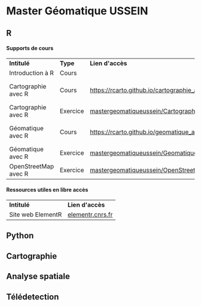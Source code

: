 # Master Géomatique USSEIN 

## R

#### Supports de cours

<table>
  <tr>
    <td><b>Intitulé</b></td>
    <td><b>Type</b></td>
    <td><b>Lien d'accès</b></td>
    <td><b>Auteur(s)</b></td>
  </tr>
  <tr>
    <td>Introduction à R</a></td>
    <td>Cours</td>
    <td><a href=""></a></td>
    <td></td>
  </tr>
  <tr>
    <td>Cartographie avec R</td>
    <td>Cours</td>
    <td><a href="https://rcarto.github.io/cartographie_avec_r/">https://rcarto.github.io/cartographie_avec_r</a></td>
    <td>T. Giraud & H. Pecout</td>
  </tr>
  <tr>
    <td>Cartographie avec R</td>
    <td>Exercice</td>
    <td><a href="https://github.com/mastergeomatiqueussein/Cartographie_avec_R">mastergeomatiqueussein/Cartographie_avec_R</a></td>
    <td>H. Pecout</td>
  </tr>
  <tr>
    <td>Géomatique avec R</td>
    <td>Cours</td>
    <td><a href="https://rcarto.github.io/geomatique_avec_r/">https://rcarto.github.io/geomatique_avec_r</a></td>
    <td>T. Giraud & H. Pecout</td>
  </tr>
  <tr>
    <td>Géomatique avec R</td>
    <td>Exercice</td>
    <td><a href="https://github.com/mastergeomatiqueussein/Geomatique_avec_R">mastergeomatiqueussein/Geomatique_avec_R</a></td>
    <td>H. Pecout</td>
  </tr>
  <tr>
    <td>OpenStreetMap avec R</td>
    <td>Exercice</td>
    <td><a href="https://github.com/mastergeomatiqueussein/OpenStreetMap_avec_R">mastergeomatiqueussein/OpenStreetMap_avec_R</a></td>
    <td>H. Pecout</td>
  </tr>
</table>

#### Ressources utiles en libre accès

<table>
  <tr>
    <td><b>Intitulé</b></td>
    <td><b>Lien d'accès</b></td>
  </tr>
  <tr>
    <td>Site web ElementR</td>
    <td><a href="https://elementr.cnrs.fr/">elementr.cnrs.fr</a></td>
  </tr>
</table>

## Python

## Cartographie

## Analyse spatiale

## Télédetection





